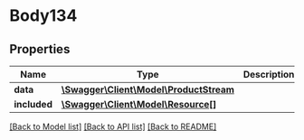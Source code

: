 # Body134

## Properties
Name | Type | Description | Notes
------------ | ------------- | ------------- | -------------
**data** | [**\Swagger\Client\Model\ProductStream**](ProductStream.md) |  | [optional] 
**included** | [**\Swagger\Client\Model\Resource[]**](Resource.md) |  | [optional] 

[[Back to Model list]](../../README.md#documentation-for-models) [[Back to API list]](../../README.md#documentation-for-api-endpoints) [[Back to README]](../../README.md)

